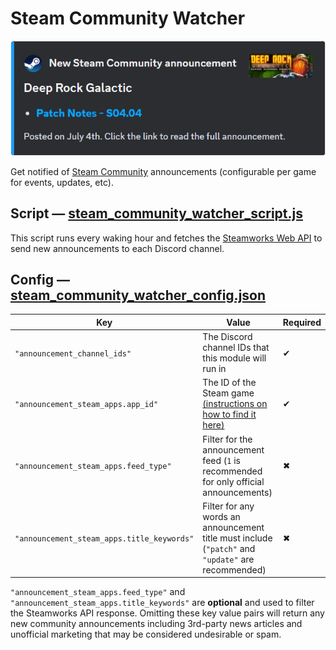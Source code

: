 # Steam Community Watcher

![Image preview](../assets/documentation/steam_community_watcher.png)

Get notified of [Steam Community](https://steamcommunity.com/) announcements (configurable per game for events, updates, etc).

## Script — [steam_community_watcher_script.js](steam_community_watcher_script.js)

This script runs every waking hour and fetches the [Steamworks Web API](https://partner.steamgames.com/doc/webapi_overview) to send new announcements to each Discord channel.

## Config — [steam_community_watcher_config.json](steam_community_watcher_config.json)

| Key                                        | Value                                                                                                                                                        | Required |
| ------------------------------------------ | ------------------------------------------------------------------------------------------------------------------------------------------------------------ | -------- |
| `"announcement_channel_ids"`               | The Discord channel IDs that this module will run in                                                                                                         | ✔        |
| `"announcement_steam_apps.app_id"`         | The ID of the Steam game [(instructions on how to find it here)](https://gaming.stackexchange.com/questions/149837/how-do-i-find-the-id-for-a-game-on-steam) | ✔        |
| `"announcement_steam_apps.feed_type"`      | Filter for the announcement feed (`1` is recommended for only official announcements)                                                                        | ✖        |
| `"announcement_steam_apps.title_keywords"` | Filter for any words an announcement title must include (`"patch"` and `"update"` are recommended)                                                           | ✖        |

`"announcement_steam_apps.feed_type"` and `"announcement_steam_apps.title_keywords"` are **optional** and used to filter the Steamworks API response. Omitting these key value pairs will return any new community announcements including 3rd-party news articles and unofficial marketing that may be considered undesirable or spam.
